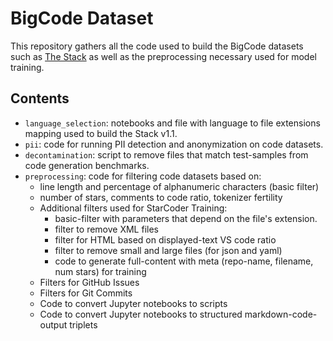 # BigCode Dataset

This repository gathers all the code used to build the BigCode datasets such as [The Stack](https://huggingface.co/datasets/bigcode/the-stack) as well as the preprocessing 
necessary used for model training.

## Contents

- `language_selection`: notebooks and file with language to file extensions mapping used to build the Stack v1.1.
- `pii`: code for running PII detection and anonymization on code datasets.
- `decontamination`: script to remove files that match test-samples from code generation benchmarks.
- `preprocessing`: code for filtering code datasets based on:
  - line length and percentage of alphanumeric characters (basic filter)
  - number of stars, comments to code ratio, tokenizer fertility
  - Additional filters used for StarCoder Training:
    - basic-filter with parameters that depend on the file's extension.
    - filter to remove XML files
    - filter for HTML based on displayed-text VS code ratio
    - filter to remove small and large files (for json and yaml)
    - code to generate full-content with meta (repo-name, filename, num stars) for training
  - Filters for GitHub Issues
  - Filters for Git Commits
  - Code to convert Jupyter notebooks to scripts
  - Code to convert Jupyter notebooks to structured markdown-code-output triplets
